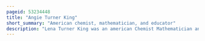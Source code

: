 ```yaml
---
pageid: 53234448
title: "Angie Turner King"
short_summary: "American chemist, mathematician, and educator"
description: "Lena Turner King was an american Chemist Mathematician and Educator. King was an Instructor of Chemistry and Mathematics at West Virginia State High School, and a Professor of Chemistry and Mathematics at West Virginia State College in Institute."
---
```

